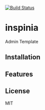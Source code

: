 
[![Build Status](https://secure.travis-ci.org/vmihnea/inspinia.png)](https://travis-ci.org/vmihnea/inspinia)

# inspinia

  Admin Template

## Installation



## Features

   

## License

  MIT
